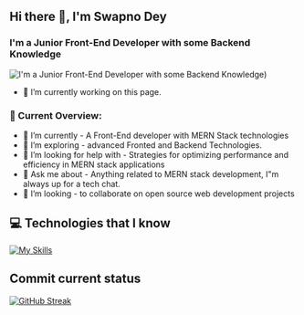 ## Hi there 👋, I'm Swapno Dey
### I'm a Junior Front-End Developer with some Backend Knowledge
![I'm a Junior Front-End Developer with some Backend Knowledge]([https://thumbs.dreamstime.com/b/environment-earth-day-hands-trees-growing-seedlings-bokeh-green-background-female-hand-holding-tree-nature-field-gra-130247647.jpg](https://i.ibb.co/DDmzK4D/202010.jpg)))



- 🔭 I’m currently working on this page. 

### 👀 Current Overview:
- 🔭 I’m currently - A Front-End developer with MERN Stack technologies
- 🌱 I’m exploring - advanced Fronted and Backend Technologies.
- 🤔 I’m looking for help with - Strategies for optimizing performance and efficiency in MERN stack applications
- 💬 Ask me about - Anything related to MERN stack development, I"m always up for a tech chat.
- 👯 I’m looking - to collaborate on open source web development projects


## 💻 Technologies that I know
[![My Skills](https://skillicons.dev/icons?i=js,react,firebase,nodejs,express,mongodb,bootstrap,tailwind,html,vite,figma)](https://skillicons.dev)

## Commit current status

[![GitHub Streak](https://github-readme-streak-stats.herokuapp.com?user=swapno92&theme=great-gatsby&hide_border=true&border_radius=00&date_format=j%20M%5B%20Y%5D&currStreakNum=F0DE36&background=45%2C000000FD%2C000000FB&border=EB5454&stroke=F0DE36&ring=FF9607&fire=EB0000&sideNums=EB5454&currStreakLabel=EB5454&sideLabels=E45151&dates=F0DE36&excludeDaysLabel=F0DE36)](https://git.io/streak-stats)
